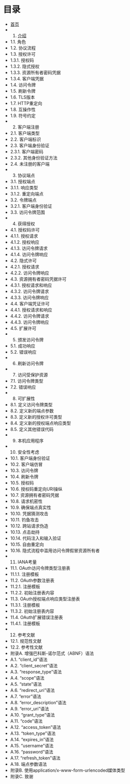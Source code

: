 目录
================
- [首页](index.md)
- 1. [介绍](Section01/1.md)
- 1.1. 角色
- 1.2. 协议流程
- 1.3. 授权许可
- 1.3.1. 授权码
- 1.3.2. 隐式授权
- 1.3.3. 资源所有者密码凭据
- 1.3.4. 客户端凭据
- 1.4. 访问令牌
- 1.5. 刷新令牌
- 1.6. TLS版本
- 1.7. HTTP重定向
- 1.8. 互操作性
- 1.9. 符号约定
- 2. 客户端注册
- 2.1. 客户端类型
- 2.2. 客户端标识
- 2.3. 客户端身份验证
- 2.3.1. 客户端密码
- 2.3.2. 其他身份验证方法
- 2.4. 未注册的客户端
- 3. 协议端点
- 3.1. 授权端点
- 3.1.1. 响应类型
- 3.1.2. 重定向端点
- 3.2. 令牌端点
- 3.2.1. 客户端身份验证
- 3.3. 访问令牌范围
- 4. 获得授权
- 4.1. 授权码许可
- 4.1.1. 授权请求
- 4.1.2. 授权响应
- 4.1.3. 访问令牌请求
- 4.1.4. 访问令牌响应
- 4.2. 隐式许可
- 4.2.1. 授权请求
- 4.2.2. 访问令牌响应
- 4.3. 资源拥有者密码凭据许可
- 4.3.1. 授权请求和响应
- 4.3.2. 访问令牌请求
- 4.3.3. 访问令牌响应
- 4.4. 客户端凭证许可
- 4.4.1. 授权请求和响应
- 4.4.2. 访问令牌请求
- 4.4.3. 访问令牌响应
- 4.5. 扩展许可
- 5. 颁发访问令牌
- 5.1. 成功响应
- 5.2. 错误响应
- 6. 刷新访问令牌
- 7. 访问受保护资源
- 7.1. 访问令牌类型
- 7.2. 错误响应
- 8. 可扩展性
- 8.1. 定义访问令牌类型
- 8.2. 定义新的端点参数
- 8.3. 定义新的授权许可类型
- 8.4. 定义新的授权端点响应类型
- 8.5. 定义其他错误代码
- 9. 本机应用程序
- 10. 安全性考虑
- 10.1. 客户端身份验证
- 10.2. 客户端仿冒
- 10.3. 访问令牌
- 10.4. 刷新令牌
- 10.5. 授权码
- 10.6. 授权码重定向URI操纵
- 10.7. 资源拥有者密码凭据
- 10.8. 请求机密性
- 10.9. 确保端点真实性
- 10.10. 凭据猜测攻击
- 10.11. 钓鱼攻击
- 10.12. 跨站请求伪造
- 10.13. 点击劫持
- 10.14. 代码注入和输入验证
- 10.15. 自由重定向
- 10.16. 隐式流程中滥用访问令牌假冒资源所有者
- 11. IANA考量
- 11.1. OAuth访问令牌类型注册表
- 11.1.1. 注册模板
- 11.2. OAuth参数注册表
- 11.2.1. 注册模板
- 11.2.2. 初始注册表内容
- 11.3. OAuth授权端点响应类型注册表
- 11.3.1. 注册模板
- 11.3.2. 初始注册表内容
- 11.4. OAuth扩展错误注册表
- 11.4.1. 注册模板
- 12. 参考文献
- 12.1. 规范性文献
- 12.2. 参考性文献
- 附录A. 增强巴科斯-诺尔范式（ABNF）语法
- A.1. “client_id”语法
- A.2. “client_secret”语法
- A.3. “response_type”语法
- A.4. “scope”语法
- A.5. “state”语法
- A.6. “redirect_uri”语法
- A.7. “error”语法
- A.8. “error_description”语法
- A.9. “error_uri”语法
- A.10. “grant_type”语法
- A.11. “code”语法
- A.12. “access_token”语法
- A.13. “token_type”语法
- A.14. “expires_in”语法
- A.15. “username”语法
- A.16. “password”语法
- A.17. “refresh_token”语法
- A.18. 端点参数语法
- 附录B. 使用application/x-www-form-urlencoded媒体类型
- 附录C. 致谢